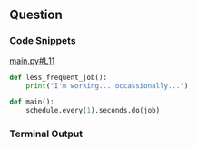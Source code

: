 
## Question 


### Code Snippets

[main.py#L11](main.py#L11)	
````python
def less_frequent_job():
    print("I'm working... occassionally...")

def main():
    schedule.every(1).seconds.do(job)

````

### Terminal Output
````

````
	